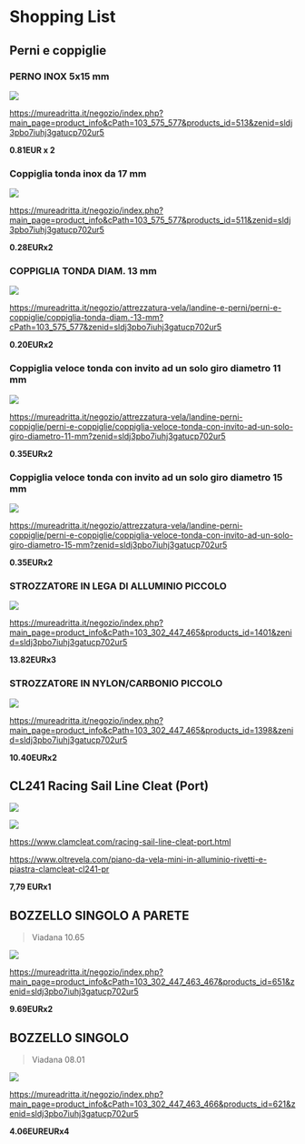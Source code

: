 # Shopping List

## Perni e coppiglie

### PERNO INOX 5x15 mm

![](https://mureadritta.it/negozio/images/perno%205x15.jpg)

https://mureadritta.it/negozio/index.php?main_page=product_info&cPath=103_575_577&products_id=513&zenid=sldj3pbo7iuhj3gatucp702ur5

**0.81EUR x 2**

### Coppiglia tonda inox da 17 mm

![](https://mureadritta.it/negozio/images/coppiglie%20tonde.jpg)

https://mureadritta.it/negozio/index.php?main_page=product_info&cPath=103_575_577&products_id=511&zenid=sldj3pbo7iuhj3gatucp702ur5

**0.28EURx2**

### COPPIGLIA TONDA DIAM. 13 mm

![](https://mureadritta.it/negozio/images/coppiglie%20tonde.jpg)

https://mureadritta.it/negozio/attrezzatura-vela/landine-e-perni/perni-e-coppiglie/coppiglia-tonda-diam.-13-mm?cPath=103_575_577&zenid=sldj3pbo7iuhj3gatucp702ur5

**0.20EURx2**

### Coppiglia veloce tonda con invito ad un solo giro diametro 11 mm

![](https://mureadritta.it/negozio/images/Coppiglia%20ad%20invito.jpg)

https://mureadritta.it/negozio/attrezzatura-vela/landine-perni-coppiglie/perni-e-coppiglie/coppiglia-veloce-tonda-con-invito-ad-un-solo-giro-diametro-11-mm?zenid=sldj3pbo7iuhj3gatucp702ur5

**0.35EURx2**

### Coppiglia veloce tonda con invito ad un solo giro diametro 15 mm

![](https://mureadritta.it/negozio/images/Coppiglia%20ad%20invito.jpg)

https://mureadritta.it/negozio/attrezzatura-vela/landine-perni-coppiglie/perni-e-coppiglie/coppiglia-veloce-tonda-con-invito-ad-un-solo-giro-diametro-15-mm?zenid=sldj3pbo7iuhj3gatucp702ur5

**0.35EURx2**

### STROZZATORE IN LEGA DI ALLUMINIO PICCOLO

![](https://mureadritta.it/negozio/images/strozzpicc25.50.jpg)

https://mureadritta.it/negozio/index.php?main_page=product_info&cPath=103_302_447_465&products_id=1401&zenid=sldj3pbo7iuhj3gatucp702ur5

**13.82EURx3**

### STROZZATORE IN NYLON/CARBONIO PICCOLO

![](https://mureadritta.it/negozio/images/strozzpicc25.10.jpg)

https://mureadritta.it/negozio/index.php?main_page=product_info&cPath=103_302_447_465&products_id=1398&zenid=sldj3pbo7iuhj3gatucp702ur5

**10.40EURx2**

## CL241 Racing Sail Line Cleat (Port)

![](https://www.clamcleat.com/pub/media/catalog/product/cache/ce938bb9c6a35d216d481fdfb2d29dfc/c/l/cleat-cl241-1200x1200_1.jpg)

![](https://www.clamcleat.com/pub/media/catalog/product/cache/ce938bb9c6a35d216d481fdfb2d29dfc/c/l/cl241-rope-angles-1200x1200_7.jpg)

https://www.clamcleat.com/racing-sail-line-cleat-port.html

https://www.oltrevela.com/piano-da-vela-mini-in-alluminio-rivetti-e-piastra-clamcleat-cl241-pr

**7,79 EURx1**

## BOZZELLO SINGOLO A PARETE
>Viadana 10.65

![](https://mureadritta.it/negozio/images/1065%20parete.jpg)

https://mureadritta.it/negozio/index.php?main_page=product_info&cPath=103_302_447_463_467&products_id=651&zenid=sldj3pbo7iuhj3gatucp702ur5

**9.69EURx2**

## BOZZELLO SINGOLO
>Viadana 08.01

![](https://mureadritta.it/negozio/images/08-01.jpg)

https://mureadritta.it/negozio/index.php?main_page=product_info&cPath=103_302_447_463_466&products_id=621&zenid=sldj3pbo7iuhj3gatucp702ur5

**4.06EUREURx4**
